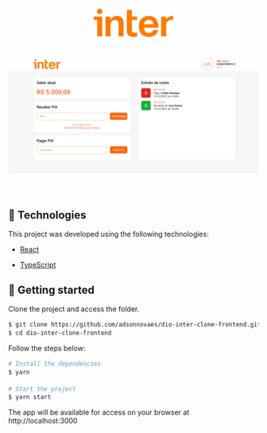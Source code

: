 <p align="center">
  <img alt="Inter-dio" src=".github/Inter-orange.png" width="160px" />
</p>

<h1 align="center">
    <img alt="Dashboard" title="Inter-dio" src=".github/dashboard.png">
</h1>
 
<br>

## 🧪 Technologies

This project was developed using the following technologies:

- [React](https://reactjs.org)
<!-- - [Firebase](https://firebase.google.com/) -->
- [TypeScript](https://www.typescriptlang.org/)

## 🚀 Getting started

Clone the project and access the folder.

```bash
$ git clone https://github.com/adsonnovaes/dio-inter-clone-frontend.git
$ cd dio-inter-clone-frontend
```

Follow the steps below:
```bash
# Install the dependencies
$ yarn

# Start the project
$ yarn start
```
The app will be available for access on your browser at http://localhost:3000

